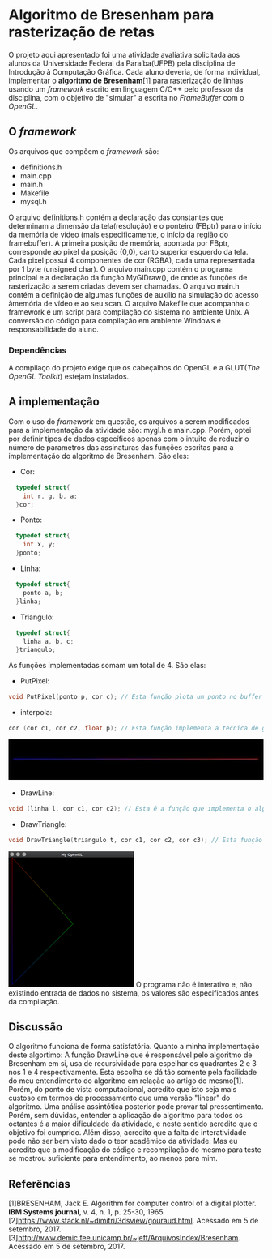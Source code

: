   # Algoritmo de Bresenham para rasterização de retas

  O projeto aqui apresentado foi uma atividade avaliativa solicitada aos alunos da Universidade Federal da Paraíba(UFPB) pela disciplina de Introdução à Computação Gráfica. Cada aluno deveria, de forma individual, implementar o **algoritmo de Bresenham**[1] para rasterização de linhas usando um *framework* escrito em linguagem C/C++ pelo professor da disciplina, com o objetivo de "simular" a escrita no *FrameBuffer* com o *OpenGL*.
  
  ## O *framework*
  
  Os arquivos que compõem o *framework* são:
  
  * definitions.h
  * main.cpp
  * main.h
  * Makefile
  * mysql.h
  
  O arquivo definitions.h contém a declaração das constantes que determinam a dimensão da tela(resolução) e o ponteiro (FBptr) para o início da memória de vídeo (mais especificamente, o início da região do framebuffer). A primeira posição de memória, apontada por FBptr, corresponde ao pixel da posição (0,0), canto superior esquerdo da tela. Cada pixel possui 4 componentes de cor (RGBA), cada
uma representada por 1 byte (unsigned char).
  O arquivo main.cpp contém o programa principal e a declaração da função MyGlDraw(), de onde as funções de rasterização a serem criadas devem ser chamadas.
  O arquivo main.h contém a definição de algumas funções de auxílio na simulação do acesso àmemória de vídeo e ao seu scan.
  O arquivo Makefile que acompanha o framework é um script para compilação do sistema no ambiente Unix. A conversão do código para compilação em ambiente Windows é responsabilidade do aluno.
  
  ### Dependências
  
  A compilaço do projeto exige que os cabeçalhos do OpenGL e a GLUT(*The OpenGL Toolkit*) estejam instalados.
  
  ## A implementação
  
  Com o uso do *framework* em questão, os arquivos a serem modificados para a implementação da atividade são: mygl.h e main.cpp. Porém, optei por definir tipos de dados específicos apenas com o intuito de reduzir o número de parametros das assinaturas das funções escritas para a implementação do algoritmo de Bresenham.
  São eles:
  * Cor:
  ```C
    typedef struct{
      int r, g, b, a;
    }cor;
  ```
  * Ponto:
  ```C
    typedef struct{
      int x, y;
    }ponto;
  ```
  * Linha:
  ```C
    typedef struct{
      ponto a, b;
    }linha;
  ```
  * Triangulo:
  ```C
    typedef struct{
      linha a, b, c;
    }triangulo;
  ```
  As funções implementadas somam um total de 4. São elas:
  * PutPixel:
  ```C
  void PutPixel(ponto p, cor c); // Esta função plota um ponto no buffer de video
  ```
  * interpola:
  ```C
  cor (cor c1, cor c2, float p); // Esta função implementa a tecnica de goraud[2] para interpolar duas cores
  ```
  ![line](interpolacao2.jpg)
  * DrawLine:
  ```C
  void (linha l, cor c1, cor c2); // Esta é a função que implementa o algoritmo de Bresenham
  ```
  * DrawTriangle:
  ```C
  void DrawTriangle(triangulo t, cor c1, cor c2, cor c3); // Esta função apenas desenha um triangulo oco
  ```
  ![triangulo](triangulo.png)
  O programa não é interativo e, não existindo entrada de dados no sistema, os valores são especificados antes da compilação.
  
  ## Discussão
  
  O algoritmo funciona de forma satisfatória. Quanto a minha implementação deste algortimo: A função DrawLine que é responsável pelo algoritmo de Bresenham em si, usa de recursividade para espelhar os quadrantes 2 e 3 nos 1 e 4 respectivamente. Esta escolha se dá tão somente pela facilidade do meu entendimento do algoritmo em relação ao artigo do mesmo[1]. Porém, do ponto de vista computacional, acredito que isto seja mais custoso em termos de processamento que uma versão "linear" do algoritmo. Uma análise assintótica posterior pode provar tal pressentimento. Porém, sem dúvidas, entender a aplicação do algoritmo para todos os octantes é a maior dificuldade da atividade, e neste sentido acredito que o objetivo foi cumprido.
  Além disso, acredito que a falta de interatividade pode não ser bem visto dado o teor acadêmico da atividade. Mas eu acredito que a modificação do código e recompilação do mesmo para teste se mostrou suficiente para entendimento, ao menos para mim.
  
  ## Referências
  [1]BRESENHAM, Jack E. Algorithm for computer control of a digital plotter. **IBM Systems journal**, v. 4, n. 1, p. 25-30, 1965.
  [2]https://www.stack.nl/~dimitri/3dsview/gouraud.html. Acessado em 5 de setembro, 2017.
  [3]http://www.demic.fee.unicamp.br/~jeff/ArquivosIndex/Bresenham. Acessado em 5 de setembro, 2017.
